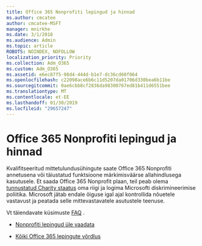 ```yaml
---
title: Office 365 Nonprofiti lepingud ja hinnad
ms.author: cmcatee
author: cmcatee-MSFT
manager: mnirkhe
ms.date: 3/1/2018
ms.audience: Admin
ms.topic: article
ROBOTS: NOINDEX, NOFOLLOW
localization_priority: Priority
ms.collection: Adm_O365
ms.custom: Adm_O365
ms.assetid: e6ec87f5-98d4-444d-b1e7-dc36cd60f064
ms.openlocfilehash: c22098ace6b6c11d5207da01706d330bea6b11be
ms.sourcegitcommit: 0ae6cbb8cf2836da98300767ed81b411d6551bee
ms.translationtype: MT
ms.contentlocale: et-EE
ms.lasthandoff: 01/30/2019
ms.locfileid: "29657247"
---
```

# <a name="office-365-for-nonprofit-plans-and-pricing"></a>Office 365 Nonprofiti lepingud ja hinnad

Kvalifitseeritud mittetulundusühingute saate Office 365 Nonprofiti annetusena või täiustatud funktsioone märkimisväärse allahindlusega kasutusele. Et saada Office 365 Nonprofit plaan, teil peab olema [tunnustatud Charity staatus](https://go.microsoft.com/fwlink/p/?LinkID=330253) oma riigi ja logima Microsofti diskrimineerimise poliitika. Microsoft jätab endale õiguse igal ajal kontrollida nõuetele vastavust ja peatada selle mittevastavatele asutustele teenuse. 
  
Vt täiendavate küsimuste [FAQ](https://products.office.com/nonprofit/office-365-nonprofit) . 
  
- [Nonprofiti lepingud üle vaadata](https://products.office.com/nonprofit/office-365-nonprofit-plans-and-pricing?tab=1)
    
- [Kõiki Office 365 lepingute võrdlus](https://products.office.com/business/compare-more-office-365-for-business-plans)
    

